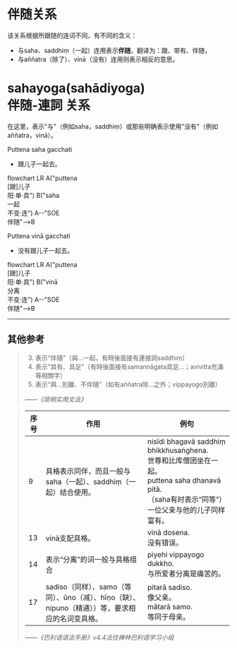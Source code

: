 # 伴随关系

该关系根据所跟随的连词不同，有不同的含义：
- 与saha、saddhiṃ（一起）连用表示**伴随**，翻译为：跟、带有、伴随，
- 与aññatra（除了）、vinā（没有）连用则表示相反的意思。

# sahayoga(sahādiyoga)<br>伴随-連詞 关系

在这里，表示"与"（例如saha，saddhiṃ）或那些明确表示使用"没有"（例如aññatra，vinā）。

Puttena saha gacchati 
- 跟儿子一起去。

<div class="mermaid">
flowchart LR
A("puttena<br/>[跟]儿子<br/>阳·单·具")
B("saha<br/>一起<br/>不变·连")
A--"SOE<br>伴随"-->B
</div>

Puttena vinā gacchati 
- 没有跟儿子一起去。

<div class="mermaid">
flowchart LR
A("puttena<br/>[跟]儿子<br/>阳·单·具")
B("vinā<br/>分离<br/>不变·连")
A--"SOE<br/>伴随"-->B
</div>

---
## 其他参考

>3. 表示“伴隨”（與…一起，有時後面接有連接詞saddhiṃ）
>4. 表示“具有、具足”（有時後面接有samannāgata具足…；avivitta充滿等相關字）
>10. 表示“與…別離、不伴隨”（如有aññatra除…之外；vippayogo別離）
>
>*——《简明实用文法》*


>|序号|作用|例句|
>|-|-|-|
>|9|具格表示同伴，而且一般与saha（一起）、saddhiṃ（一起）结合使用。|nisīdi bhagavā saddhiṃ bhikkhusaṅghena.<br>世尊和比库僧团坐在一起。<br>puttena saha dhanavā pitā.<br>（saha有时表示“同等”）<br>一位父亲与他的儿子同样富有。|
>|13|vinā支配具格。|vinā dosena.<br>没有错误。|
>|14|表示“分离”的词一般与具格组合|piyehi vippayogo dukkho.<br>与所爱者分离是痛苦的。|
>|17|sadiso（同样）、samo（等同）、ūno（减）、hīṇo（缺）、nipuno（精通））等，要求相应的名词变具格。|pitarā sadiso.<br>像父亲。<br>mātarā samo.<br>等同于母亲。|
>
>*——《巴利语语法手册》v4.4法住禅林巴利语学习小组*
